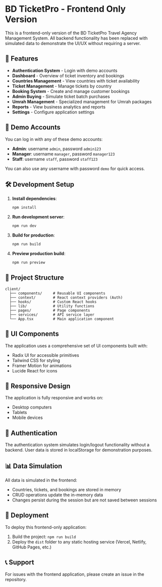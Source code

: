 # BD TicketPro - Frontend Only Version

This is a frontend-only version of the BD TicketPro Travel Agency Management System. All backend functionality has been replaced with simulated data to demonstrate the UI/UX without requiring a server.

## 🚀 Features

- **Authentication System** - Login with demo accounts
- **Dashboard** - Overview of ticket inventory and bookings
- **Countries Management** - View countries with ticket availability
- **Ticket Management** - Manage tickets by country
- **Booking System** - Create and manage customer bookings
- **Admin Buying** - Simulate ticket batch purchases
- **Umrah Management** - Specialized management for Umrah packages
- **Reports** - View business analytics and reports
- **Settings** - Configure application settings

## 🎯 Demo Accounts

You can log in with any of these demo accounts:

- **Admin**: username `admin`, password `admin123`
- **Manager**: username `manager`, password `manager123`
- **Staff**: username `staff`, password `staff123`

You can also use any username with password `demo` for quick access.

## 🛠️ Development Setup

1. **Install dependencies**:
   ```bash
   npm install
   ```

2. **Run development server**:
   ```bash
   npm run dev
   ```

3. **Build for production**:
   ```bash
   npm run build
   ```

4. **Preview production build**:
   ```bash
   npm run preview
   ```

## 📁 Project Structure

```
client/
  ├── components/     # Reusable UI components
  ├── context/        # React context providers (Auth)
  ├── hooks/          # Custom React hooks
  ├── lib/            # Utility functions
  ├── pages/          # Page components
  ├── services/       # API service layer
  └── App.tsx         # Main application component
```

## 🎨 UI Components

The application uses a comprehensive set of UI components built with:
- Radix UI for accessible primitives
- Tailwind CSS for styling
- Framer Motion for animations
- Lucide React for icons

## 📱 Responsive Design

The application is fully responsive and works on:
- Desktop computers
- Tablets
- Mobile devices

## 🔐 Authentication

The authentication system simulates login/logout functionality without a backend. User data is stored in localStorage for demonstration purposes.

## 📊 Data Simulation

All data is simulated in the frontend:
- Countries, tickets, and bookings are stored in memory
- CRUD operations update the in-memory data
- Changes persist during the session but are not saved between sessions

## 🚀 Deployment

To deploy this frontend-only application:
1. Build the project: `npm run build`
2. Deploy the `dist` folder to any static hosting service (Vercel, Netlify, GitHub Pages, etc.)

## 📞 Support

For issues with the frontend application, please create an issue in the repository.